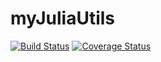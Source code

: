 # myJuliaUtils

[![Build Status](https://travis-ci.com/zymbuzz/myJuliaUtils.svg?branch=master)](https://travis-ci.com/zymbuzz/myJuliaUtils)
[![Coverage Status](https://coveralls.io/repos/github/zymbuzz/myJuliaUtils/badge.svg?branch=master)](https://coveralls.io/github/zymbuzz/myJuliaUtils?branch=master)
